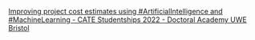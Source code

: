 [Improving project cost estimates using #ArtificialIntelligence and #MachineLearning - CATE Studentships 2022 - Doctoral Academy   UWE Bristol](https://qi.tc/qi/110425)